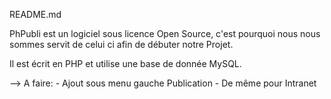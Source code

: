 README.md

PhPubli est un logiciel sous licence Open Source, c'est pourquoi nous nous sommes servit de celui ci afin de débuter notre
Projet.

Il est écrit en PHP et utilise une base de donnée MySQL.

--> A faire:
		- Ajout sous menu gauche Publication
		- De même pour Intranet
